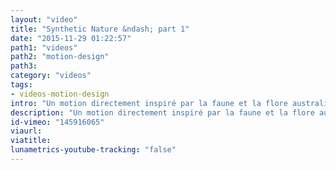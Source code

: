 ```yaml
---
layout: "video"
title: "Synthetic Nature &ndash; part 1"
date: "2015-11-29 01:22:57"
path1: "videos"
path2: "motion-design"
path3:
category: "videos"
tags:
- videos-motion-design
intro: "Un motion directement inspiré par la faune et la flore australienne avec une bande son tout aussi naturelle. Une oeuvre de Andy Thomas."
description: "Un motion directement inspiré par la faune et la flore australienne avec une bande son tout aussi naturelle. Une oeuvre de Andy Thomas."
id-vimeo: "145916065"
viaurl:
viatitle:
lunametrics-youtube-tracking: "false"
---
```

